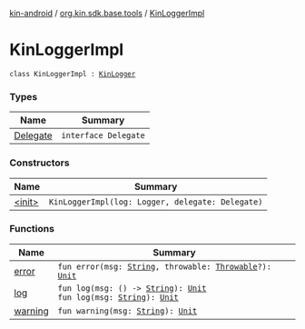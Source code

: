 [kin-android](../../index.md) / [org.kin.sdk.base.tools](../index.md) / [KinLoggerImpl](./index.md)

# KinLoggerImpl

`class KinLoggerImpl : `[`KinLogger`](../-kin-logger/index.md)

### Types

| Name | Summary |
|---|---|
| [Delegate](-delegate/index.md) | `interface Delegate` |

### Constructors

| Name | Summary |
|---|---|
| [&lt;init&gt;](-init-.md) | `KinLoggerImpl(log: Logger, delegate: Delegate)` |

### Functions

| Name | Summary |
|---|---|
| [error](error.md) | `fun error(msg: `[`String`](https://kotlinlang.org/api/latest/jvm/stdlib/kotlin/-string/index.html)`, throwable: `[`Throwable`](https://kotlinlang.org/api/latest/jvm/stdlib/kotlin/-throwable/index.html)`?): `[`Unit`](https://kotlinlang.org/api/latest/jvm/stdlib/kotlin/-unit/index.html) |
| [log](log.md) | `fun log(msg: () -> `[`String`](https://kotlinlang.org/api/latest/jvm/stdlib/kotlin/-string/index.html)`): `[`Unit`](https://kotlinlang.org/api/latest/jvm/stdlib/kotlin/-unit/index.html)<br>`fun log(msg: `[`String`](https://kotlinlang.org/api/latest/jvm/stdlib/kotlin/-string/index.html)`): `[`Unit`](https://kotlinlang.org/api/latest/jvm/stdlib/kotlin/-unit/index.html) |
| [warning](warning.md) | `fun warning(msg: `[`String`](https://kotlinlang.org/api/latest/jvm/stdlib/kotlin/-string/index.html)`): `[`Unit`](https://kotlinlang.org/api/latest/jvm/stdlib/kotlin/-unit/index.html) |
